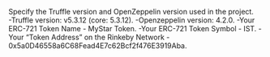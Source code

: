 Specify the Truffle version and OpenZeppelin version used in the project.   
-Truffle version: v5.3.12 (core: 5.3.12).
-Openzeppelin version: 4.2.0.
-Your ERC-721 Token Name - MyStar Token.
-Your ERC-721 Token Symbol - IST.
-Your “Token Address” on the Rinkeby Network  - 0x5a0D46558a6C68Fead4E7c62Bcf2f476E3919Aba.